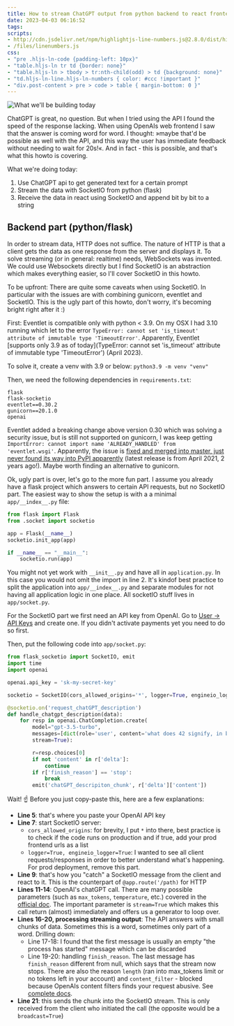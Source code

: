 ```yaml
---
title: How to stream ChatGPT output from python backend to react frontend
date: 2023-04-03 06:16:52
tags:
scripts:
- http://cdn.jsdelivr.net/npm/highlightjs-line-numbers.js@2.8.0/dist/highlightjs-line-numbers.min.js
- /files/linenumbers.js
css:
- "pre .hljs-ln-code {padding-left: 10px}"
- "table.hljs-ln tr td {border: none}"
- "table.hljs-ln > tbody > tr:nth-child(odd) > td {background: none}"
- "td.hljs-ln-line.hljs-ln-numbers { color: #ccc !important }"
- "div.post-content > pre > code > table { margin-bottom: 0 }"
---
```


<img class="caption" alt="What we'll be building today" src="/images/chatgpt_streaming.gif"  />

ChatGPT is great, no question. But when I tried using the API I found the speed of the response lacking. When using OpenAIs web frontend I saw that the answer is coming word for word. I thought: »maybe that'd be possible as well with the API, and this way the user has immediate feedback without needing to wait for 20s!«. And in fact - this is possible, and that's what this howto is covering.

What we're doing today:

1. Use ChatGPT api to get generated text for a certain prompt
2. Stream the data with SocketIO from python (flask)
3. Receive the data in react using SocketIO and append bit by bit to a string

## Backend part (python/flask)

In order to stream data, HTTP does not suffice. The nature of HTTP is that a client gets the data as one response from the server and displays it. To solve streaming (or in general: realtime) needs, WebSockets was invented. We could use Websockets directly but I find SocketIO is an abstraction which makes everything easier, so I'll cover SocketIO in this howto.

To be upfront: There are quite some caveats when using SocketIO. In particular with the issues are with combining gunicorn, eventlet and SocketIO. This is the ugly part of this howto, don't worry, it's becoming bright right after it :)

First: Eventlet is compatible only with python < 3.9. On my OSX I had 3.10 running which let to the error `TypeError: cannot set 'is_timeout' attribute of immutable type 'TimeoutError'`. Apparently, Eventlet [supports only 3.9 as of today](TypeError: cannot set 'is_timeout' attribute of immutable type 'TimeoutError') (April 2023).

To solve it, create a venv with 3.9 or below: `python3.9 -m venv "venv"`

Then, we need the following dependencies in `requirements.txt`:

```
flask
flask-socketio
eventlet==0.30.2
gunicorn==20.1.0
openai
```

Eventlet added a breaking change above version 0.30 which was solving a security issue, but is still not supported on gunicorn, I was keep getting `ImportError: cannot import name 'ALREADY_HANDLED' from 'eventlet.wsgi'`. Apparently, the issue is [fixed and merged into master, just never found its way into PyPI apparently](https://github.com/benoitc/gunicorn/pull/2581#issuecomment-994198667) (latest release is from April 2021, 2 years ago!). Maybe worth finding an alternative to gunicorn.

Ok, ugly part is over, let's go to the more fun part. I assume you already have a flask project which answers to certain API requests, but no SocketIO part. The easiest way to show the setup is with a a minimal `app/__index__.py` file:


```python
from flask import Flask
from .socket import socketio

app = Flask(__name__)
socketio.init_app(app)

if __name__ == "__main__":
    socketio.run(app)
```

You might not yet work with `__init__.py` and have all in `application.py`. In this case you would not omit the import in line 2. It's kindof best practice to split the application into `app/__index__.py` and separate modules for not having all application logic in one place. All socketIO stuff lives in `app/socket.py`.

For the SocketIO part we first need an API key from OpenAI. Go to [User -> API Keys](https://platform.openai.com/account/api-keys) and create one. If you didn't activate payments yet you need to do so first.

Then, put the following code into `app/socket.py`:

```python
from flask_socketio import SocketIO, emit
import time
import openai

openai.api_key = 'sk-my-secret-key'

socketio = SocketIO(cors_allowed_origins='*', logger=True, engineio_logger=True)

@socketio.on('request_chatGPT_description')
def handle_chatgpt_description(data):
    for resp in openai.ChatCompletion.create(
        model="gpt-3.5-turbo",
        messages=[dict(role='user', content='what does 42 signify, in brief?')],
        stream=True):

        r=resp.choices[0]
        if not 'content' in r['delta']:
            continue
        if r['finish_reason'] == 'stop':
            break
        emit('chatGPT_descripiton_chunk', r['delta']['content'])
```

Wait! ☝️ Before you just copy-paste this, here are a few explanations:

- **Line 5**: that's where you paste your OpenAI API key
- **Line 7**: start SocketIO server:
	- `cors_allowed_origins`: for brevity, I put `*` into there, best practice is to check if the code runs on production and if true, add your prod frontend urls as a list
	- `logger=True, engineio_logger=True`: I wanted to see all client requests/responses in order to better understand what's happening. For prod deployment, remove this part.
- **Line 9**: that's how you "catch" a SocketIO message from the client and react to it. This is the counterpart of `@app.route('/path)` for HTTP
- **Lines 11-14**: OpenAI's chatGPT call. There are many possible parameters (such as `max_tokens`, `temperature`, etc.) covered in the [official doc](https://platform.openai.com/docs/api-reference/models/retrieve). The important parameter is `stream=True` which makes this call return (almost) immediately and offers us a generator to loop over.
- **Lines 16-20, processing streaming output**: The API answers with small chunks of data. Sometimes this is a word, sometimes only part of a word. Drilling down:
	- Line 17-18: I found that the first message is usually an empty "the process has started" message which can be discarded
	- Line 19-20: handling `finish_reason`. The last message has `finish_reason` different from null, which says that the stream now stops. There are also the reason `length` (ran into max_tokens limit or no tokens left in your account) and `content_filter` - blocked because OpenAIs content filters finds your request abusive. See [complete docs](https://platform.openai.com/docs/guides/chat/response-format).
- **Line 21**: this sends the chunk into the SocketIO stream. This is only received from the client who initiated the call (the opposite would be a `broadcast=True`)